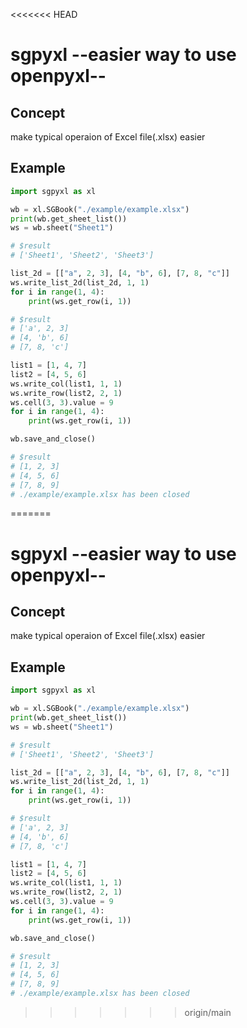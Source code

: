 <<<<<<< HEAD
# sgpyxl --easier way to use openpyxl--

## Concept

make typical operaion of Excel file(.xlsx) easier

## Example

```python
import sgpyxl as xl

wb = xl.SGBook("./example/example.xlsx")
print(wb.get_sheet_list())
ws = wb.sheet("Sheet1")

# $result
# ['Sheet1', 'Sheet2', 'Sheet3']
```

```python
list_2d = [["a", 2, 3], [4, "b", 6], [7, 8, "c"]]
ws.write_list_2d(list_2d, 1, 1)
for i in range(1, 4):
    print(ws.get_row(i, 1))

# $result
# ['a', 2, 3]
# [4, 'b', 6]
# [7, 8, 'c']
```

```python
list1 = [1, 4, 7]
list2 = [4, 5, 6]
ws.write_col(list1, 1, 1)
ws.write_row(list2, 2, 1)
ws.cell(3, 3).value = 9
for i in range(1, 4):
    print(ws.get_row(i, 1))

wb.save_and_close()

# $result
# [1, 2, 3]
# [4, 5, 6]
# [7, 8, 9]
# ./example/example.xlsx has been closed
```
=======
# sgpyxl --easier way to use openpyxl--

## Concept

make typical operaion of Excel file(.xlsx) easier

## Example

```python
import sgpyxl as xl

wb = xl.SGBook("./example/example.xlsx")
print(wb.get_sheet_list())
ws = wb.sheet("Sheet1")

# $result
# ['Sheet1', 'Sheet2', 'Sheet3']
```

```python
list_2d = [["a", 2, 3], [4, "b", 6], [7, 8, "c"]]
ws.write_list_2d(list_2d, 1, 1)
for i in range(1, 4):
    print(ws.get_row(i, 1))

# $result
# ['a', 2, 3]
# [4, 'b', 6]
# [7, 8, 'c']
```

```python
list1 = [1, 4, 7]
list2 = [4, 5, 6]
ws.write_col(list1, 1, 1)
ws.write_row(list2, 2, 1)
ws.cell(3, 3).value = 9
for i in range(1, 4):
    print(ws.get_row(i, 1))

wb.save_and_close()

# $result
# [1, 2, 3]
# [4, 5, 6]
# [7, 8, 9]
# ./example/example.xlsx has been closed
```
>>>>>>> origin/main
